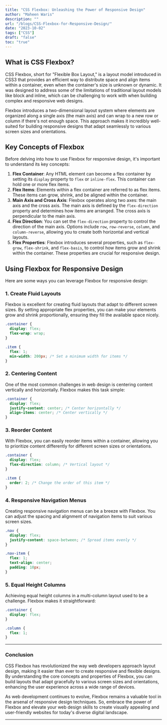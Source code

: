 ```yaml
---
title: "CSS Flexbox: Unleashing the Power of Responsive Design"
author: "Maheen Waris"
description: ""
url: "/blogs/CSS-Flexbox-for-Responsive-Design/"
date: "2023-10-02"
tags: ["CSS"]
draft: "false"
toc: "true"
---
```


## What is CSS Flexbox?

CSS Flexbox, short for "Flexible Box Layout," is a layout model introduced in CSS3 that provides an efficient way to distribute space and align items within a container, even when the container's size is unknown or dynamic. It was designed to address some of the limitations of traditional layout models like block and inline, which can be challenging to work with when building complex and responsive web designs.

Flexbox introduces a two-dimensional layout system where elements are organized along a single axis (the main axis) and can wrap to a new row or column if there's not enough space. This approach makes it incredibly well-suited for building responsive designs that adapt seamlessly to various screen sizes and orientations.

## Key Concepts of Flexbox

Before delving into how to use Flexbox for responsive design, it's important to understand its key concepts:

1. **Flex Container**: Any HTML element can become a flex container by setting its `display` property to `flex` or `inline-flex`. This container can hold one or more flex items.
2. **Flex Items**: Elements within a flex container are referred to as flex items. These items can grow, shrink, and be aligned within the container.
3. **Main Axis and Cross Axis**: Flexbox operates along two axes: the main axis and the cross axis. The main axis is defined by the `flex-direction` property and determines how items are arranged. The cross axis is perpendicular to the main axis.
4. **Flex Direction**: You can set the `flex-direction` property to control the direction of the main axis. Options include `row`, `row-reverse`, `column`, and `column-reverse`, allowing you to create both horizontal and vertical layouts.
5. **Flex Properties**: Flexbox introduces several properties, such as `flex-grow`, `flex-shrink`, and `flex-basis`, to control how items grow and shrink within the container. These properties are crucial for responsive design.

## Using Flexbox for Responsive Design

Here are some ways you can leverage Flexbox for responsive design:

### 1. Create Fluid Layouts

Flexbox is excellent for creating fluid layouts that adapt to different screen sizes. By setting appropriate flex properties, you can make your elements grow and shrink proportionally, ensuring they fill the available space nicely.

```css
.container {
  display: flex;
  flex-wrap: wrap;
}

.item {
  flex: 1;
  min-width: 200px; /* Set a minimum width for items */
}
```

### 2. Centering Content

One of the most common challenges in web design is centering content vertically and horizontally. Flexbox makes this task simple:

```css
.container {
  display: flex;
  justify-content: center; /* Center horizontally */
  align-items: center; /* Center vertically */
}
```

### 3. Reorder Content

With Flexbox, you can easily reorder items within a container, allowing you to prioritize content differently for different screen sizes or orientations.

```css
.container {
  display: flex;
  flex-direction: column; /* Vertical layout */
}

.item {
  order: 2; /* Change the order of this item */
}
```

### 4. Responsive Navigation Menus

Creating responsive navigation menus can be a breeze with Flexbox. You can adjust the spacing and alignment of navigation items to suit various screen sizes.

```css
.nav {
  display: flex;
  justify-content: space-between; /* Spread items evenly */
}

.nav-item {
  flex: 1;
  text-align: center;
  padding: 10px;
}
```

### 5. Equal Height Columns

Achieving equal height columns in a multi-column layout used to be a challenge. Flexbox makes it straightforward:

```css
.container {
  display: flex;
}

.column {
  flex: 1;
}
```

<hr>

### Conclusion

CSS Flexbox has revolutionized the way web developers approach layout design, making it easier than ever to create responsive and flexible designs. By understanding the core concepts and properties of Flexbox, you can build layouts that adapt gracefully to various screen sizes and orientations, enhancing the user experience across a wide range of devices.

As web development continues to evolve, Flexbox remains a valuable tool in the arsenal of responsive design techniques. So, embrace the power of Flexbox and elevate your web design skills to create visually appealing and user-friendly websites for today's diverse digital landscape.

<script src="https://utteranc.es/client.js"
        repo="maheenwaris/Website"
        issue-term="pathname"
        theme="github-dark"
        crossorigin="anonymous"
        async>
</script>

---
